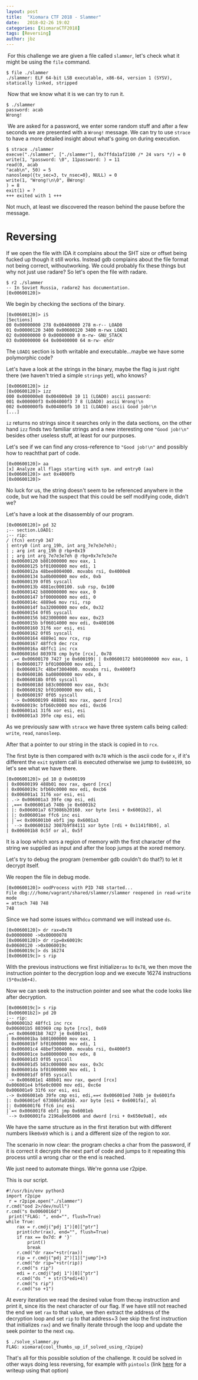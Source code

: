 ```yaml
---
layout: post
title:  "Xiomara CTF 2018 - Slammer"
date:   2018-02-26 19:02
categories: [XiomaraCTF2018]
tags: [Reversing]
author: jbz
---
```


 For this challenge we are given a file called `slammer`, let's check what it might be using
the `file` command.

```
$ file ./slammer 
./slammer: ELF 64-bit LSB executable, x86-64, version 1 (SYSV), statically linked, stripped
```
 Now that we know what it is we can try to run it.

```
$ ./slammer 
password: acab
Wrong!
```
 We are asked for a password, we enter some random stuff and after a few seconds we are
presented with a `Wrong!` message.
We can try to use `strace` to have a more detailed insight about what's going on during
execution.

```
$ strace ./slammer 
execve("./slammer", ["./slammer"], 0x7ffda1af2100 /* 24 vars */) = 0
write(1, "password: \0", 11password: ) = 11
read(0, acab
"acab\n", 50) = 5
nanosleep({tv_sec=3, tv_nsec=0}, NULL) = 0
write(1, "Wrong!\n\0", 8Wrong!
) = 8
exit(1) = ?
+++ exited with 1 +++
```

Not much, at least we discovered the reason behind the pause before the message.

# Reversing

If we open the file with IDA it complains about the SHT size or offset being fucked up
though it still works. Instead gdb complains about the file format not being correct, withoutworking.
We could probably fix these things but why not just use radare?
So let's open the file with radare.

```
$ r2 ./slammer
-- In Soviet Russia, radare2 has documentation.
[0x00600120]> 
```

We begin by checking the sections of the binary.

```
[0x00600120]> iS
[Sections]
00 0x00000000 278 0x00400000 278 m-r-- LOAD0
01 0x00000120 3400 0x00600120 3400 m-rwx LOAD1
02 0x00000000 0 0x00000000 0 m-rw- GNU_STACK
03 0x00000000 64 0x00400000 64 m-rw- ehdr
```

The `LOAD1` section is both writable and executable...maybe we have some polymorphic
code?

Let's have a look at the strings in the binary, maybe the flag is just right there (we haven't
tried a simple `strings` yet), who knows?

```
[0x00600120]> iz
[0x00600120]> izz
000 0x000000e8 0x004000e8 10 11 (LOAD0) ascii password: 
001 0x000000f3 0x004000f3 7 8 (LOAD0) ascii Wrong!\n
002 0x000000fb 0x004000fb 10 11 (LOAD0) ascii Good job!\n
[...]
```

`iz` returns no strings since it searches only in the data sections, on the other hand `izz`
finds two familiar strings and a new interesting one `"Good job!\n"` besides other useless
stuff, at least for our purposes.

Let's see if we can find any cross-reference to `"Good job!\n"` and possibly how to reachthat part of code.

```
[0x00600120]> aa
[x] Analyze all flags starting with sym. and entry0 (aa)
[0x00600120]> axt 0x4000fb
[0x00600120]> 
```

No luck for us, the string doesn't seem to be referenced anywhere in the code, but we had
the suspect that this could be self modifying code, didn't we?

Let's have a look at the disassembly of our program.

```
[0x00600120]> pd 32
;-- section.LOAD1:
;-- rip:
/ (fcn) entry0 347
| entry0 (int arg_19h, int arg_7e7e3e7eh);
| ; arg int arg_19h @ rbp+0x19
| ; arg int arg_7e7e3e7eh @ rbp+0x7e7e3e7e
| 0x00600120 b801000000 mov eax, 1
| 0x00600125 bf01000000 mov edi, 1
| 0x0060012a 48bee8004000. movabs rsi, 0x4000e8
| 0x00600134 ba0b000000 mov edx, 0xb
| 0x00600139 0f05 syscall
| 0x0060013b 4881ec000100. sub rsp, 0x100
| 0x00600142 b800000000 mov eax, 0
| 0x00600147 bf00000000 mov edi, 0
| 0x0060014c 4889e6 mov rsi, rsp
| 0x0060014f ba32000000 mov edx, 0x32
| 0x00600154 0f05 syscall
| 0x00600156 b823000000 mov eax, 0x23
| 0x0060015b bf06014000 mov edi, 0x400106
| 0x00600160 31f6 xor esi, esi
| 0x00600162 0f05 syscall
| 0x00600164 4889e1 mov rcx, rsp
| 0x00600167 48ffc9 dec rcx
| 0x0060016a 48ffc1 inc rcx
| 0x0060016d 803978 cmp byte [rcx], 0x78
| ,=< 0x00600170 7427 je 0x600199| | 0x00600172 b801000000 mov eax, 1
| | 0x00600177 bf01000000 mov edi, 1
| | 0x0060017c 48bef3004000. movabs rsi, 0x4000f3
| | 0x00600186 ba08000000 mov edx, 8
| | 0x0060018b 0f05 syscall
| | 0x0060018d b83c000000 mov eax, 0x3c
| | 0x00600192 bf01000000 mov edi, 1
| | 0x00600197 0f05 syscall
| `-> 0x00600199 488b01 mov rax, qword [rcx]
| 0x0060019c bfb60c0000 mov edi, 0xcb6
| 0x006001a1 31f6 xor esi, esi
| 0x006001a3 39fe cmp esi, edi
```

As we previously saw with `strace` we have three system calls being called: `write`,
`read`, `nanosleep`.

After that a pointer to our string in the stack is copied in to `rcx`.

The first byte is then compared with `0x78` which is the ascii code for `x`, if it's different
the `exit` system call is executed otherwise we jump to `0x600199`, so let's see what we
have there.

```
[0x00600120]> pd 10 @ 0x600199
| 0x00600199 488b01 mov rax, qword [rcx]
| 0x0060019c bfb60c0000 mov edi, 0xcb6
| 0x006001a1 31f6 xor esi, esi
| .-> 0x006001a3 39fe cmp esi, edi
| ,==< 0x006001a5 740b je 0x6001b2
| |: 0x006001a7 673086b20160. xor byte [esi + 0x6001b2], al
| |: 0x006001ae ffc6 inc esi
| |`=< 0x006001b0 ebf1 jmp 0x6001a3
| `--> 0x006001b2 3087b9f84111 xor byte [rdi + 0x1141f8b9], al
| 0x006001b8 0c5f or al, 0x5f
```

It is a loop which xors a region of memory with the first character of the string we supplied
as input and after the loop jumps at the xored memory.

Let's try to debug the program (remember gdb couldn't do that?) to let it decrypt itself.

We reopen the file in debug mode.

```
[0x00600120]> oodProcess with PID 748 started...
File dbg:///home/vagrant/shared/slammer/slammer reopened in read-write mode
= attach 748 748
748
```
Since we had some issues with`dcu` command we will instead use `ds`.

```
[0x00600120]> dr rax=0x78
0x00000000 ->0x00000078
[0x00600120]> dr rip=0x60019c
0x00600120 ->0x0060019c
[0x0060019c]> ds 16274
[0x0060019c]> s rip
```

With the previous instructions we first initialize`rax` to `0x78`, we then move the
instruction pointer to the decryption loop and we execute 16274 instructions `(5*0xcb6+4)`.

Now we can seek to the instruction pointer and see what the code looks like after
decryption.

```
[0x0060019c]> s rip
[0x006001b2]> pd 20
;-- rip:
0x006001b2 48ffc1 inc rcx
0x006001b5 803969 cmp byte [rcx], 0x69
,=< 0x006001b8 7427 je 0x6001e1
| 0x006001ba b801000000 mov eax, 1
| 0x006001bf bf01000000 mov edi, 1
| 0x006001c4 48bef3004000. movabs rsi, 0x4000f3
| 0x006001ce ba08000000 mov edx, 8
| 0x006001d3 0f05 syscall
| 0x006001d5 b83c000000 mov eax, 0x3c
| 0x006001da bf01000000 mov edi, 1
| 0x006001df 0f05 syscall
`-> 0x006001e1 488b01 mov rax, qword [rcx]
0x006001e4 bf6e0c0000 mov edi, 0xc6e
0x006001e9 31f6 xor esi, esi
.-> 0x006001eb 39fe cmp esi, edi,==< 0x006001ed 740b je 0x6001fa
|: 0x006001ef 673086fa0160. xor byte [esi + 0x6001fa], al
|: 0x006001f6 ffc6 inc esi
|`=< 0x006001f8 ebf1 jmp 0x6001eb
`--> 0x006001fa 2196a8e95006 and dword [rsi + 0x650e9a8], edx
```

We have the same structure as in the first iteration but with different numbers like`0x69`
which is `i` and a different size of the region to xor.

The scenario in now clear: the program checks a char from the password, if it is correct it
decrypts the next part of code and jumps to it repeating this process until a wrong char or
the end is reached.

We just need to automate things. We're gonna use r2pipe.

This is our script.

```
#!/usr/bin/env python3
import r2pipe
 r = r2pipe.open("./slammer")
r.cmd("ood 2>/dev/null")
r.cmd("s 0x0060016d")
 print("FLAG: ", end="", flush=True)
while True:
	rax = r.cmdj("pdj 1")[0]["ptr"]
	print(chr(rax), end="", flush=True)
	if rax == 0x7d: # '}'
		print()
		break
	r.cmd("dr rax="+str(rax))
	rip = r.cmdj("pdj 2")[1]["jump"]+3
	r.cmd("dr rip="+str(rip))
	r.cmd("s rip")
	edi = r.cmdj("pdj 1")[0]["ptr"]
	r.cmd("ds " + str(5*edi+4))
	r.cmd("s rip")
	r.cmd("so +1")
```

At every iteration we read the desired value from the`cmp` instruction and print it, since itis the next character of our flag. If we have still not reached the end we set `rax` to that value, we then extract the address of the decryption loop and set `rip` to that address+3
(we skip the first instruction that initializes `rax`) and we finally iterate through the loop and update the seek pointer to the next `cmp`.

```
$ ./solve_slammer.py 
FLAG: xiomara{cool_thumbs_up_if_solved_using_r2pipe}
```

That's all for this possible solution of the challenge. It could be solved in other ways doing
less reversing, for example with `pintools` (link [here](https://ctftime.org/writeup/8861) for a
writeup using that option)

